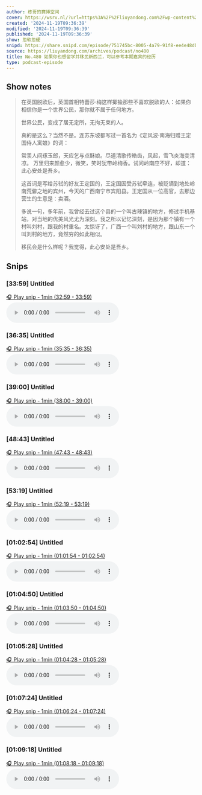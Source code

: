 ```yaml
---
author: 栋哥的赛博空间
cover: https://wsrv.nl/?url=https%3A%2F%2Fliuyandong.com%2Fwp-content%2Fuploads%2F2021%2F10%2Fnew_logo-3.png&w=200&h=200
created: '2024-11-19T09:36:39'
modified: '2024-11-19T09:36:39'
published: '2024-11-19T09:36:39'
show: 忽软忽硬
snipd: https://share.snipd.com/episode/751745bc-8005-4a79-91f8-ee4e48dbae75
source: https://liuyandong.com/archives/podcast/no480
title: No.480 如果你也想留学并移民新西兰，可以参考本期嘉宾的经历
type: podcast-episode
---
```



## Show notes
> 在英国脱欧后，英国首相特蕾莎·梅这样揶揄那些不喜欢脱欧的人：如果你相信你是一个世界公民，那你就不属于任何地方。
> 
> 
> 
> 
> 世界公民，变成了居无定所，无拘无束的人。
> 
> 
> 
> 
> 真的是这么？当然不是。连苏东坡都写过一首名为《定风波·南海归赠王定国侍人寓娘》的词：
> 
> 
> 
> 
> 常羡人间琢玉郎，天应乞与点酥娘。尽道清歌传皓齿，风起，雪飞炎海变清凉。
> 万里归来颜愈少，微笑，笑时犹带岭梅香。试问岭南应不好，却道：此心安处是吾乡。
> 
> 
> 
> 
> 这首词是写给苏轼的好友王定国的，王定国因受苏轼牵连，被贬谪到地处岭南荒僻之地的宾州，今天的广西南宁市宾阳县。王定国从一位高官，去那边营生的生意是：卖酒。
> 
> 
> 
> 
> 多说一句，多年前，我曾经去过这个县的一个叫古辣镇的地方，修过手机基站，对当地的优美风光尤为深刻。我之所以记忆深刻，是因为那个镇有一个村叫刘村，跟我的村重名。太惊讶了，广西一个叫刘村的地方，跟山东一个叫刘村的地方，竟然穷的如此相似。
> 
> 
> 
> 
> 移民会是什么样呢？我觉得，此心安处是吾乡。

## Snips
### [33:59] Untitled
[🎧 Play snip - 1min️ (32:59 - 33:59)](https://share.snipd.com/snip/9f070566-e09b-47a4-a348-a0b5c6d7991d)
<audio controls> <source src="https://liuyandong.com/podcast-download/10597/no480.mp3#t=32:59,33:59"> </audio>
### [36:35] Untitled
[🎧 Play snip - 1min️ (35:35 - 36:35)](https://share.snipd.com/snip/9a0bdb57-3125-4d84-9f19-a6cbfa77e38a)
<audio controls> <source src="https://liuyandong.com/podcast-download/10597/no480.mp3#t=35:35,36:35"> </audio>
### [39:00] Untitled
[🎧 Play snip - 1min️ (38:00 - 39:00)](https://share.snipd.com/snip/74f7938e-72d4-451c-91c7-221c5a9d7271)
<audio controls> <source src="https://liuyandong.com/podcast-download/10597/no480.mp3#t=38:00,39:00"> </audio>
### [48:43] Untitled
[🎧 Play snip - 1min️ (47:43 - 48:43)](https://share.snipd.com/snip/898fb418-087b-4166-8d08-862241db4ff5)
<audio controls> <source src="https://liuyandong.com/podcast-download/10597/no480.mp3#t=47:43,48:43"> </audio>
### [53:19] Untitled
[🎧 Play snip - 1min️ (52:19 - 53:19)](https://share.snipd.com/snip/b1f9b6ed-c2bc-4276-a7c6-8c53825cac6c)
<audio controls> <source src="https://liuyandong.com/podcast-download/10597/no480.mp3#t=52:19,53:19"> </audio>
### [01:02:54] Untitled
[🎧 Play snip - 1min️ (01:01:54 - 01:02:54)](https://share.snipd.com/snip/1e5c6952-02b8-49be-95fc-a5e2d9a7946d)
<audio controls> <source src="https://liuyandong.com/podcast-download/10597/no480.mp3#t=01:01:54,01:02:54"> </audio>
### [01:04:50] Untitled
[🎧 Play snip - 1min️ (01:03:50 - 01:04:50)](https://share.snipd.com/snip/ecd13c12-3767-4023-8bde-889ce70d0d82)
<audio controls> <source src="https://liuyandong.com/podcast-download/10597/no480.mp3#t=01:03:50,01:04:50"> </audio>
### [01:05:28] Untitled
[🎧 Play snip - 1min️ (01:04:28 - 01:05:28)](https://share.snipd.com/snip/b6f4a289-b43c-4be1-8b84-1c4b6e052324)
<audio controls> <source src="https://liuyandong.com/podcast-download/10597/no480.mp3#t=01:04:28,01:05:28"> </audio>
### [01:07:24] Untitled
[🎧 Play snip - 1min️ (01:06:24 - 01:07:24)](https://share.snipd.com/snip/1b1355b9-5e25-4609-9759-5b9932942004)
<audio controls> <source src="https://liuyandong.com/podcast-download/10597/no480.mp3#t=01:06:24,01:07:24"> </audio>
### [01:09:18] Untitled
[🎧 Play snip - 1min️ (01:08:18 - 01:09:18)](https://share.snipd.com/snip/eb40b3a7-75e1-4683-bb03-799e179bbf8c)
<audio controls> <source src="https://liuyandong.com/podcast-download/10597/no480.mp3#t=01:08:18,01:09:18"> </audio>
